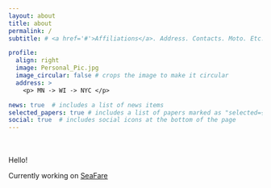 ```yaml
---
layout: about
title: about
permalink: /
subtitle: # <a href='#'>Affiliations</a>. Address. Contacts. Moto. Etc.

profile:
  align: right
  image: Personal_Pic.jpg
  image_circular: false # crops the image to make it circular
  address: >
    <p> MN -> WI -> NYC </p>

news: true  # includes a list of news items
selected_papers: true # includes a list of papers marked as "selected={true}"
social: true  # includes social icons at the bottom of the page
---
```


<br><br>
Hello! 

Currently working on [SeaFare](https://www.seafare.io)
